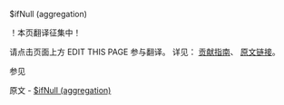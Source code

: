  $ifNull (aggregation)

 ！本页翻译征集中！

请点击页面上方 EDIT THIS PAGE 参与翻译。
详见：
[贡献指南]( https://github.com/JinMuInfo/MongoDB-Manual-zh/blob/master/CONTRIBUTING.md )、
[原文链接](  https://docs.mongodb.com/manual/reference/operator/aggregation/ifNull/  )。

 参见

原文 - [$ifNull (aggregation)]( https://docs.mongodb.com/manual/reference/operator/aggregation/ifNull/ )

